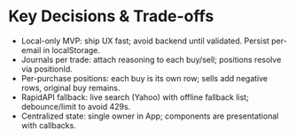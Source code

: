 # Key Decisions & Trade-offs

- Local-only MVP: ship UX fast; avoid backend until validated. Persist per-email in localStorage.
- Journals per trade: attach reasoning to each buy/sell; positions resolve via positionId.
- Per-purchase positions: each buy is its own row; sells add negative rows, original buy remains.
- RapidAPI fallback: live search (Yahoo) with offline fallback list; debounce/limit to avoid 429s.
- Centralized state: single owner in App; components are presentational with callbacks.
